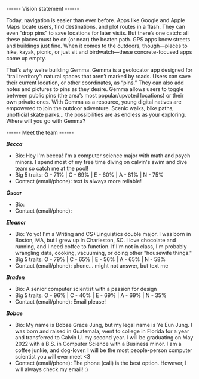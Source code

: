 ------ Vision statement ------

Today, navigation is easier than ever before. Apps like Google and Apple Maps locate users, find destinations, and plot routes in a flash. They can even “drop pins” to save locations for later visits. But there’s one catch: all these places must be on (or near) the beaten path. GPS apps know streets and buildings just fine. When it comes to the outdoors, though—places to hike, kayak, picnic, or just sit and birdwatch—these concrete-focused apps come up empty.  

That’s why we’re building Gemma. Gemma is a geolocator app designed for “trail territory”: natural spaces that aren’t marked by roads. Users can save their current location, or other coordinates, as “pins.” They can also add notes and pictures to pins as they desire. Gemma allows users to toggle between public pins (the area’s most popular/upvoted locations) or their own private ones. With Gemma as a resource, young digital natives are empowered to join the outdoor adventure. Scenic walks, bike paths, unofficial skate parks... the possibilities are as endless as your exploring. Where will you go with Gemma? 

------ Meet the team ------

***Becca***
- Bio: Hey I'm becca! I'm a computer science major with math and psych minors. I spend most of my free time diving on calvin's swim and dive team so catch me at the pool!
- Big 5 traits: O - 71% | C - 69% | E - 60% | A - 81% | N - 75%
- Contact (email/phone): text is always more reliable!

***Oscar***
- Bio:
- Contact (email/phone):

***Eleanor***
- Bio: Yo yo! I'm a Writing and CS+Linguistics double major. I was born in Boston, MA, but I grew up in Charleston, SC. I love chocolate and running, and I need coffee to function. If I'm not in class, I'm probably wrangling data, cooking, vacuuming, or doing other "housewife things."
- Big 5 traits: O - 79% | C - 65% | E - 56% | A - 65% | N - 58%
- Contact (email/phone): phone... might not answer, but text me

***Braden***
- Bio: A senior computer scientist with a passion for design
- Big 5 traits:  O - 96% | C - 40% | E - 69% | A - 69% | N - 35%
- Contact (email/phone): Email please!

***Bobae***
- Bio: My name is Bobae Grace Jung, but my legal name is Ye Eun Jung. I was born and raised in Guatemala, 
went to college in Florida for a year and transferred to Calvin U. my second year. I will be graduating 
on May 2022 with a B.S. in Computer Science with a Business minor. I am a coffee junkie, and dog-lover.
I will be the most people-person computer scientist you will ever meet <3
- Contact (email/phone): The phone (call) is the best option. However, I will always check my email! :)
